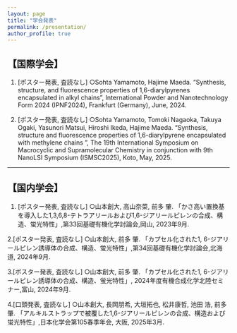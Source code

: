 ```yaml
---
layout: page
title: "学会発表"
permalink: /presentation/
author_profile: true
---
```


## 【国際学会】

1. [ポスター発表, 査読なし] ○Sohta Yamamoto, Hajime Maeda. “Synthesis, structure, and fluorescence properties of 1,6-diarylpyrenes encapsulated in alkyl chains”, International Powder and Nanotechnology Form 2024 (IPNF2024), Frankfurt (Germany), June, 2024.


2. [ポスター発表, 査読なし] ○Sohta Yamamoto, Tomoki Nagaoka, Takuya Ogaki, Yasunori Matsui, Hiroshi Ikeda, Hajime Maeda. “Synthesis, structure and fluorescence properties of 1,6-diarylpyrene encapsulated with methylene chains ”, The 19th International Symposium on Macrocyclic and Supramolecular Chemistry in conjunction with 9th NanoLSI Symposium (ISMSC2025), Koto, May, 2025.

---

## 【国内学会】

1. [ポスター発表, 査読なし] ○山本創大, 高山奈菜, 前多 肇. 「かさ高い置換基を導入した1,3,6,8-テトラアリールおよび1,6-ジアリールピレンの合成、構造、蛍光特性」,第33回基礎有機化学討論会,岡山, 2023年9月.
   
2.[ポスター発表, 査読なし] ○山本創大, 前多 肇. 「カプセル化された1, 6-ジアリールピレン誘導体の合成、構造、蛍光特性」,第34回基礎有機化学討論会,北海道, 2024年9月.

3.[ポスター発表, 査読なし] ○山本創大, 前多 肇. 「カプセル化された1, 6-ジアリールピレン誘導体の合成、構造、蛍光特性」, 2024年度有機合成化学北陸セミナー,富山, 2024年9月.

4.[口頭発表, 査読なし] ○山本創大, 長岡朋希, 大垣拓也, 松井康哲, 池田 浩, 前多 肇. 「アルキルストラップで被覆した1,6-ジアリールピレンの合成、構造および蛍光特性」,日本化学会第105春季年会, 大阪, 2025年3月.
